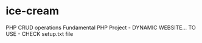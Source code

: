 # ice-cream
PHP CRUD operations
Fundamental PHP Project - DYNAMIC WEBSITE...
TO USE - CHECK setup.txt file
